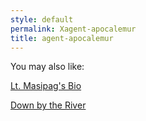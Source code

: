 ```yaml
---
style: default
permalink: Xagent-apocalemur
title: agent-apocalemur
---
```

You may also like:

[Lt. Masipag's Bio](http://scp-wiki.net/lt-masipag-s-bio)

[Down by the River](http://scp-wiki.net/down-by-the-river)
